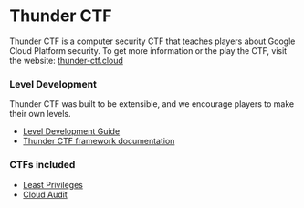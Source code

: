 # Thunder CTF
Thunder CTF is a computer security CTF that teaches players about Google Cloud Platform security.
To get more information or the play the CTF, visit the website: [thunder-ctf.cloud](https://thunder-ctf.cloud)

### Level Development
Thunder CTF was built to be extensible, and we encourage players to make their own levels.
- [Level Development Guide](https://github.com/NicholasSpringer/thunder-ctf/wiki)
- [Thunder CTF framework documentation](http://thunder-ctf.cloud/pydocs/framework/)

### CTFs included
- [Least Privileges](https://thunder-ctf.cloud/leastprivilege)
- [Cloud Audit](https://asokamoto.github.io/CloudAuditCTFs)
